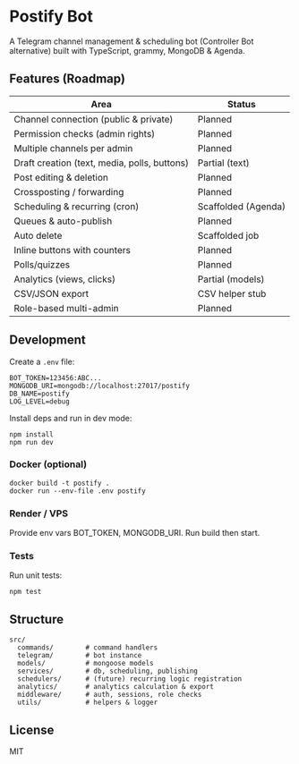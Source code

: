 # Postify Bot

A Telegram channel management & scheduling bot (Controller Bot alternative) built with TypeScript, grammy, MongoDB & Agenda.

## Features (Roadmap)
| Area | Status |
|------|--------|
| Channel connection (public & private) | Planned |
| Permission checks (admin rights) | Planned |
| Multiple channels per admin | Planned |
| Draft creation (text, media, polls, buttons) | Partial (text) |
| Post editing & deletion | Planned |
| Crossposting / forwarding | Planned |
| Scheduling & recurring (cron) | Scaffolded (Agenda) |
| Queues & auto-publish | Planned |
| Auto delete | Scaffolded job |
| Inline buttons with counters | Planned |
| Polls/quizzes | Planned |
| Analytics (views, clicks) | Partial (models) |
| CSV/JSON export | CSV helper stub |
| Role-based multi-admin | Planned |

## Development

Create a `.env` file:
```
BOT_TOKEN=123456:ABC...
MONGODB_URI=mongodb://localhost:27017/postify
DB_NAME=postify
LOG_LEVEL=debug
```

Install deps and run in dev mode:
```
npm install
npm run dev
```

### Docker (optional)
```
docker build -t postify .
docker run --env-file .env postify
```

### Render / VPS
Provide env vars BOT_TOKEN, MONGODB_URI. Run build then start.

### Tests
Run unit tests:
```
npm test
```

## Structure
```
src/
  commands/        # command handlers
  telegram/        # bot instance
  models/          # mongoose models
  services/        # db, scheduling, publishing
  schedulers/      # (future) recurring logic registration
  analytics/       # analytics calculation & export
  middleware/      # auth, sessions, role checks
  utils/           # helpers & logger
```

## License
MIT
